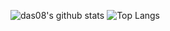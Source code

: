 <!--
### Hi there 👋


**das08/das08** is a ✨ _special_ ✨ repository because its `README.md` (this file) appears on your GitHub profile.

Here are some ideas to get you started:

- 🔭 I’m currently working on ...
- 🌱 I’m currently learning ...
- 👯 I’m looking to collaborate on ...
- 🤔 I’m looking for help with ...
- 💬 Ask me about ...
- 📫 How to reach me: ...
- 😄 Pronouns: ...
- ⚡ Fun fact: ...
-->

![das08's github stats](https://github-readme-stats.vercel.app/api?username=das08&count_private=true&include_all_commits=true&show_icons=true&theme=vue)
![Top Langs](https://github-readme-stats.vercel.app/api/top-langs/?username=das08&hide=CSS&theme=vue&langs_count=6)
